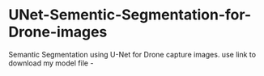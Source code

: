 # UNet-Sementic-Segmentation-for-Drone-images
Semantic Segmentation using U-Net for Drone capture images.
use link to download my model file -
